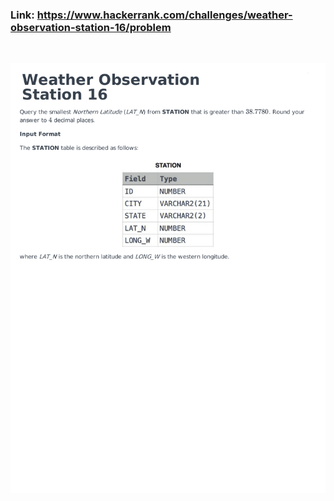 ### Link: https://www.hackerrank.com/challenges/weather-observation-station-16/problem

&nbsp;

![](weather-observation-station-16-English-1.png)
